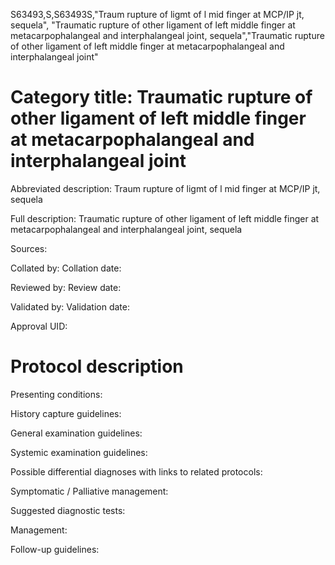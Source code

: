 S63493,S,S63493S,"Traum rupture of ligmt of l mid finger at MCP/IP jt, sequela", "Traumatic rupture of other ligament of left middle finger at metacarpophalangeal and interphalangeal joint, sequela","Traumatic rupture of other ligament of left middle finger at metacarpophalangeal and interphalangeal joint"
# Category title: Traumatic rupture of other ligament of left middle finger at metacarpophalangeal and interphalangeal joint

Abbreviated description: Traum rupture of ligmt of l mid finger at MCP/IP jt, sequela

Full description: Traumatic rupture of other ligament of left middle finger at metacarpophalangeal and interphalangeal joint, sequela

Sources:

Collated by:
Collation date:

Reviewed by:
Review date:

Validated by:
Validation date:

Approval UID:

# Protocol description

Presenting conditions:

History capture guidelines:

General examination guidelines:

Systemic examination guidelines:

Possible differential diagnoses with links to related protocols:

Symptomatic / Palliative management:

Suggested diagnostic tests:

Management:

Follow-up guidelines:

